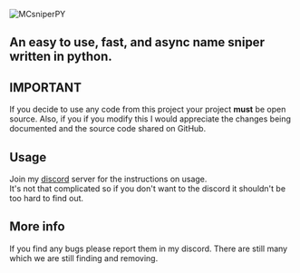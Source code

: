 ![MCsniperPY](https://i.imgur.com/qdr2ZHD.png)

## An easy to use, fast, and async name sniper written in python.

## IMPORTANT

If you decide to use any code from this project your project **must** be open source. Also, if you if you modify this I would appreciate the changes being documented and the source code shared on GitHub.

## Usage

Join my [discord](https://discord.gg/jZm4qNF) server for the instructions on usage.  
It's not that complicated so if you don't want to the discord it shouldn't be too hard to find out.

## More info

If you find any bugs please report them in my discord. There are still many which we are still finding and removing.
